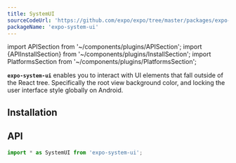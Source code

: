 ```yaml
---
title: SystemUI
sourceCodeUrl: 'https://github.com/expo/expo/tree/master/packages/expo-system-ui'
packageName: 'expo-system-ui'
---
```


import APISection from '~/components/plugins/APISection';
import {APIInstallSection} from '~/components/plugins/InstallSection';
import PlatformsSection from '~/components/plugins/PlatformsSection';

**`expo-system-ui`** enables you to interact with UI elements that fall outside of the React tree. Specifically the root view background color, and locking the user interface style globally on Android.

<PlatformsSection ios simulator web android emulator />

## Installation

<APIInstallSection />

## API

```js
import * as SystemUI from 'expo-system-ui';
```

<APISection packageName="expo-system-ui" apiName="SystemUI" />
